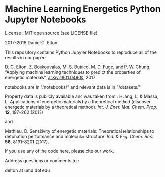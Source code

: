 # Machine Learning Energetics Python Jupyter Notebooks

License : MIT open source (see LICENSE file)

2017-2018 Daniel C. Elton

This repository contains Python Jupyter Notebooks to reproduce all of the results in our paper:

D. C. Elton, Z. Boukouvalas, M. S. Butrico, M. D. Fuge, and P. W. Chung, “Applying machine learning techniques to predict the properties of energetic materials”, [arXiv:1801.04900](https://arxiv.org/abs/1801.04900), 2017

notebooks are in "/notebooks/" and relevant data is in "/datasets/"


Property data is publicly available and was taken from :
Huang, L. & Massa, L. Applications of energetic materials by a theoretical method (discover energetic materials by a
theoretical method). *Int. J. Ener. Mat. Chem. Prop.* **12**, 197–262 (2013)

and

Mathieu, D. Sensitivity of energetic materials: Theoretical relationships to detonation performance and molecular structure.
*Ind. & Eng. Chem. Res.* **56**, 8191–8201 (2017).

If you use any of the code here, please cite our work.

Address questions or comments to :

delton at umd dot edu
